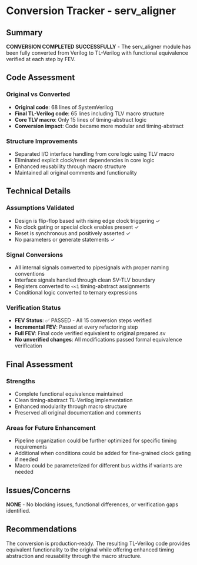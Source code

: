 # Conversion Tracker - serv_aligner

## Summary
**CONVERSION COMPLETED SUCCESSFULLY** - The serv_aligner module has been fully converted from Verilog to TL-Verilog with functional equivalence verified at each step by FEV.

## Code Assessment

### Original vs Converted
- **Original code**: 68 lines of SystemVerilog
- **Final TL-Verilog code**: 65 lines including TLV macro structure
- **Core TLV macro**: Only 15 lines of timing-abstract logic
- **Conversion impact**: Code became more modular and timing-abstract

### Structure Improvements
- Separated I/O interface handling from core logic using TLV macro
- Eliminated explicit clock/reset dependencies in core logic
- Enhanced reusability through macro structure
- Maintained all original comments and functionality

## Technical Details

### Assumptions Validated
- Design is flip-flop based with rising edge clock triggering ✓
- No clock gating or special clock enables present ✓  
- Reset is synchronous and positively asserted ✓
- No parameters or generate statements ✓

### Signal Conversions
- All internal signals converted to pipesignals with proper naming conventions
- Interface signals handled through clean SV-TLV boundary
- Registers converted to `<<1` timing-abstract assignments
- Conditional logic converted to ternary expressions

### Verification Status
- **FEV Status**: ✅ PASSED - All 15 conversion steps verified
- **Incremental FEV**: Passed at every refactoring step
- **Full FEV**: Final code verified equivalent to original prepared.sv
- **No unverified changes**: All modifications passed formal equivalence verification

## Final Assessment

### Strengths
- Complete functional equivalence maintained
- Clean timing-abstract TL-Verilog implementation
- Enhanced modularity through macro structure
- Preserved all original documentation and comments

### Areas for Future Enhancement
- Pipeline organization could be further optimized for specific timing requirements
- Additional when conditions could be added for fine-grained clock gating if needed
- Macro could be parameterized for different bus widths if variants are needed

## Issues/Concerns
**NONE** - No blocking issues, functional differences, or verification gaps identified.

## Recommendations
The conversion is production-ready. The resulting TL-Verilog code provides equivalent functionality to the original while offering enhanced timing abstraction and reusability through the macro structure.

